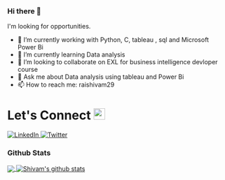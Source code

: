 ### Hi there 👋

I'm looking for opportunities.

* 🔭 I’m currently working with  Python, C, tableau , sql and Microsoft Power Bi 
* 🌱 I’m currently learning Data analysis 
* 👯 I’m looking to collaborate on EXL for business intelligence devloper course
* 💬 Ask me about Data analysis using tableau and Power Bi
* 📫 How to reach me: raishivam29

# Let's Connect <img src="https://github.com/TheDudeThatCode/TheDudeThatCode/blob/master/Assets/Hi.gif" width="26px">

<a target="_blank" href="https://www.linkedin.com/in/raishivam29/" target="_blank">
<img alt="LinkedIn" src="https://img.shields.io/badge/LinkedIn-0077B5?style=for-the-badge&logo=linkedin&logoColor=white" />
</a>


<a target="_blank" href="https://medium.com/@raishivam29" target="_blank">
<img alt="Twitter" src="https://img.shields.io/badge/Medium-12100E?style=for-the-badge&logo=medium&logoColor=white" />
</a>
 
 
### Github Stats
<a href="https://github.com/raishivam29">
  <img align="center" src="https://github-readme-stats.vercel.app/api/top-langs/?username=raishivam29&theme=dark&hide_langs_below=1" />
</a>

<a href="https://github.com/raishivam29">
 <img align="center" src="https://github-readme-stats.vercel.app/api?username=raishivam29&show_icons=true&theme=dark&line_height=27" alt="Shivam's github stats"/>
</a>


<!-- Thanks to TheDudeThatCode -->

<!--
**raishivam29/raishivam29** is a ✨ _special_ ✨ repository because its `README.md` (this file) appears on your GitHub profile.

Here are some ideas to get you started:



- 😄 Pronouns: ...
- ⚡ Fun fact: ...
-->

